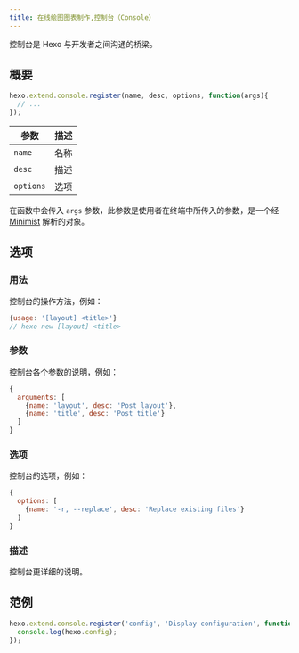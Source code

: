 ```yaml
---
title: 在线绘图图表制作,控制台（Console）
---
```

控制台是 Hexo 与开发者之间沟通的桥梁。

## 概要

``` js
hexo.extend.console.register(name, desc, options, function(args){
  // ...
});
```

参数 | 描述
--- | ---
`name` | 名称
`desc` | 描述
`options`| 选项

在函数中会传入 `args` 参数，此参数是使用者在终端中所传入的参数，是一个经 [Minimist] 解析的对象。

## 选项

### 用法

控制台的操作方法，例如：

``` js
{usage: '[layout] <title>'}
// hexo new [layout] <title>
```

### 参数

控制台各个参数的说明，例如：

``` js
{
  arguments: [
    {name: 'layout', desc: 'Post layout'},
    {name: 'title', desc: 'Post title'}
  ]
}
```

### 选项

控制台的选项，例如：

``` js
{
  options: [
    {name: '-r, --replace', desc: 'Replace existing files'}
  ]
}
```

### 描述

控制台更详细的说明。

## 范例

``` js
hexo.extend.console.register('config', 'Display configuration', function(args){
  console.log(hexo.config);
});
```

[Minimist]: https://github.com/substack/minimist